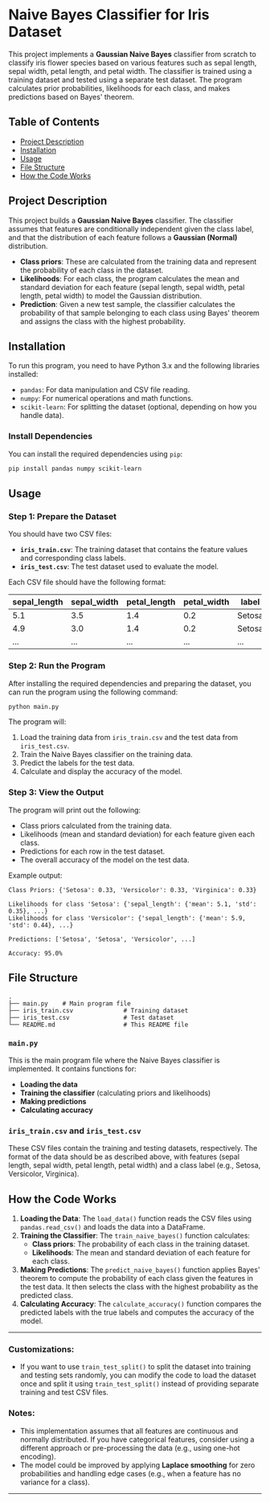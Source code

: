 # Naive Bayes Classifier for Iris Dataset

This project implements a **Gaussian Naive Bayes** classifier from scratch to classify iris flower species based on various features such as sepal length, sepal width, petal length, and petal width. The classifier is trained using a training dataset and tested using a separate test dataset. The program calculates prior probabilities, likelihoods for each class, and makes predictions based on Bayes' theorem.

## Table of Contents

- [Project Description](#project-description)
- [Installation](#installation)
- [Usage](#usage)
- [File Structure](#file-structure)
- [How the Code Works](#how-the-code-works)

## Project Description

This project builds a **Gaussian Naive Bayes** classifier. The classifier assumes that features are conditionally independent given the class label, and that the distribution of each feature follows a **Gaussian (Normal)** distribution.

- **Class priors**: These are calculated from the training data and represent the probability of each class in the dataset.
- **Likelihoods**: For each class, the program calculates the mean and standard deviation for each feature (sepal length, sepal width, petal length, petal width) to model the Gaussian distribution.
- **Prediction**: Given a new test sample, the classifier calculates the probability of that sample belonging to each class using Bayes' theorem and assigns the class with the highest probability.

## Installation

To run this program, you need to have Python 3.x and the following libraries installed:

- `pandas`: For data manipulation and CSV file reading.
- `numpy`: For numerical operations and math functions.
- `scikit-learn`: For splitting the dataset (optional, depending on how you handle data).

### Install Dependencies

You can install the required dependencies using `pip`:

```bash
pip install pandas numpy scikit-learn
```

## Usage

### Step 1: Prepare the Dataset

You should have two CSV files:

- **`iris_train.csv`**: The training dataset that contains the feature values and corresponding class labels.
- **`iris_test.csv`**: The test dataset used to evaluate the model.

Each CSV file should have the following format:

| sepal_length | sepal_width | petal_length | petal_width | label  |
| ------------ | ----------- | ------------ | ----------- | ------ |
| 5.1          | 3.5         | 1.4          | 0.2         | Setosa |
| 4.9          | 3.0         | 1.4          | 0.2         | Setosa |
| ...          | ...         | ...          | ...         | ...    |

### Step 2: Run the Program

After installing the required dependencies and preparing the dataset, you can run the program using the following command:

```bash
python main.py
```

The program will:

1. Load the training data from `iris_train.csv` and the test data from `iris_test.csv`.
2. Train the Naive Bayes classifier on the training data.
3. Predict the labels for the test data.
4. Calculate and display the accuracy of the model.

### Step 3: View the Output

The program will print out the following:

- Class priors calculated from the training data.
- Likelihoods (mean and standard deviation) for each feature given each class.
- Predictions for each row in the test dataset.
- The overall accuracy of the model on the test data.

Example output:

```
Class Priors: {'Setosa': 0.33, 'Versicolor': 0.33, 'Virginica': 0.33}

Likelihoods for class 'Setosa': {'sepal_length': {'mean': 5.1, 'std': 0.35}, ...}
Likelihoods for class 'Versicolor': {'sepal_length': {'mean': 5.9, 'std': 0.44}, ...}

Predictions: ['Setosa', 'Setosa', 'Versicolor', ...]

Accuracy: 95.0%
```

## File Structure

```
.
├── main.py    # Main program file
├── iris_train.csv              # Training dataset
├── iris_test.csv               # Test dataset
└── README.md                   # This README file
```

### `main.py`

This is the main program file where the Naive Bayes classifier is implemented. It contains functions for:

- **Loading the data**
- **Training the classifier** (calculating priors and likelihoods)
- **Making predictions**
- **Calculating accuracy**

### `iris_train.csv` and `iris_test.csv`

These CSV files contain the training and testing datasets, respectively. The format of the data should be as described above, with features (sepal length, sepal width, petal length, petal width) and a class label (e.g., Setosa, Versicolor, Virginica).

## How the Code Works

1. **Loading the Data**: The `load_data()` function reads the CSV files using `pandas.read_csv()` and loads the data into a DataFrame.
2. **Training the Classifier**: The `train_naive_bayes()` function calculates:
   - **Class priors**: The probability of each class in the training dataset.
   - **Likelihoods**: The mean and standard deviation of each feature for each class.
3. **Making Predictions**: The `predict_naive_bayes()` function applies Bayes' theorem to compute the probability of each class given the features in the test data. It then selects the class with the highest probability as the predicted class.
4. **Calculating Accuracy**: The `calculate_accuracy()` function compares the predicted labels with the true labels and computes the accuracy of the model.

---

### Customizations:

- If you want to use `train_test_split()` to split the dataset into training and testing sets randomly, you can modify the code to load the dataset once and split it using `train_test_split()` instead of providing separate training and test CSV files.

### Notes:

- This implementation assumes that all features are continuous and normally distributed. If you have categorical features, consider using a different approach or pre-processing the data (e.g., using one-hot encoding).
- The model could be improved by applying **Laplace smoothing** for zero probabilities and handling edge cases (e.g., when a feature has no variance for a class).

---
